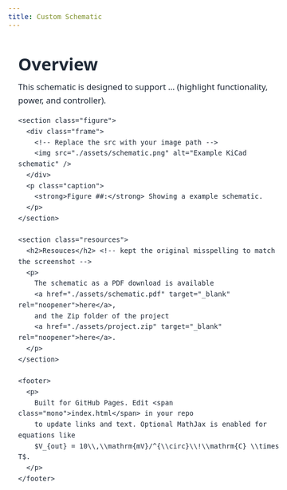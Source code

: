 ```yaml
---
title: Custom Schematic
---
```



<!DOCTYPE html>
<html lang="en">
<head>
  <meta charset="utf-8" />
  <meta name="viewport" content="width=device-width, initial-scale=1" />
  <title>Schematic Overview</title>

  <!-- Optional: MathJax (since the site path mentions it) -->
  <script>
    window.MathJax = { tex: { inlineMath: [['$', '$'], ['\\(', '\\)']] } };
  </script>
  <script defer src="https://cdn.jsdelivr.net/npm/mathjax@3/es5/tex-mml-chtml.js"></script>

  <style>
    :root {
      --ink: #1f2937;      /* slate-800 */
      --muted: #6b7280;    /* gray-500 */
      --accent: #2563eb;   /* blue-600 */
      --bg: #ffffff;
      --card: #fafafa;
      --border: #e5e7eb;   /* gray-200 */
    }
    html, body {
      margin: 0;
      background: var(--bg);
      color: var(--ink);
      font: 16px/1.6 system-ui, -apple-system, Segoe UI, Roboto, "Helvetica Neue", Arial, "Noto Sans", "Apple Color Emoji", "Segoe UI Emoji", "Segoe UI Symbol";
    }
    .container {
      max-width: 980px;
      margin: 48px auto 96px;
      padding: 0 20px;
    }
    h1, h2 {
      line-height: 1.25;
      margin: 0 0 14px;
      font-weight: 700;
    }
    h1 { font-size: 2.125rem; margin-bottom: 12px; }
    h2 { font-size: 1.375rem; margin-top: 40px; }
    p {
      margin: 0 0 14px;
    }
    .lead {
      font-size: 1.05rem;
      color: var(--ink);
    }
    .figure {
      margin: 28px 0;
      background: var(--card);
      border: 1px solid var(--border);
      border-radius: 6px;
      box-shadow: 0 1px 0 rgba(0,0,0,0.03);
      overflow: hidden;
    }
    .figure .frame {
      background: #fff;
      padding: 10px;
      border-bottom: 1px solid var(--border);
    }
    .figure img {
      width: 100%;
      height: auto;
      display: block;
      border: 1px solid var(--border);
    }
    .caption {
      font-size: 0.95rem;
      color: var(--muted);
      padding: 10px 14px 14px;
    }
    .caption strong { color: var(--muted); }
    .resources {
      margin-top: 8px;
      background: transparent;
    }
    .resources p {
      font-size: 1.02rem;
    }
    a {
      color: var(--accent);
      text-decoration: none;
      border-bottom: 1px solid rgba(37,99,235,0.35);
      padding-bottom: 1px;
    }
    a:hover { border-bottom-color: currentColor; }
    .mono { font-family: ui-monospace, SFMono-Regular, Menlo, Consolas, "Liberation Mono", monospace; }
    footer {
      margin-top: 64px;
      color: var(--muted);
      font-size: 0.9rem;
    }
  </style>
</head>
<body>
  <main class="container">
    <h1>Overview</h1>
    <p class="lead">
      This schematic is designed to support … (highlight functionality, power, and controller).
    </p>

    <section class="figure">
      <div class="frame">
        <!-- Replace the src with your image path -->
        <img src="./assets/schematic.png" alt="Example KiCad schematic" />
      </div>
      <p class="caption">
        <strong>Figure ##:</strong> Showing a example schematic.
      </p>
    </section>

    <section class="resources">
      <h2>Resouces</h2> <!-- kept the original misspelling to match the screenshot -->
      <p>
        The schematic as a PDF download is available
        <a href="./assets/schematic.pdf" target="_blank" rel="noopener">here</a>,
        and the Zip folder of the project
        <a href="./assets/project.zip" target="_blank" rel="noopener">here</a>.
      </p>
    </section>

    <footer>
      <p>
        Built for GitHub Pages. Edit <span class="mono">index.html</span> in your repo
        to update links and text. Optional MathJax is enabled for equations like
        $V_{out} = 10\\,\\mathrm{mV}/^{\\circ}\\!\\mathrm{C} \\times T$.
      </p>
    </footer>
  </main>
</body>
</html>
